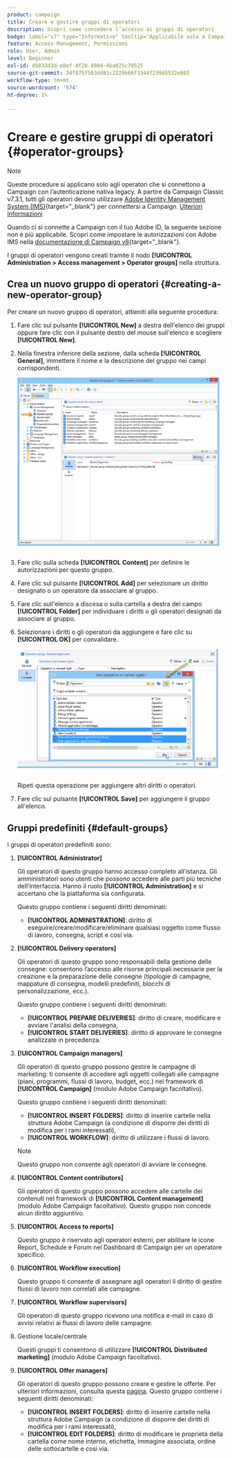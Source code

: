 ```yaml
---
product: campaign
title: Creare e gestire gruppi di operatori
description: Scopri come concedere l’accesso ai gruppi di operatori
badge: label="v7" type="Informative" tooltip="Applicabile solo a Campaign Classic v7"
feature: Access Management, Permissions
role: User, Admin
level: Beginner
exl-id: d5833d3d-e8ef-4f2b-8084-4ba825c79525
source-git-commit: 34f875f583dd81c2229b66f3344f23965532e802
workflow-type: tm+mt
source-wordcount: '574'
ht-degree: 1%

---
```


# Creare e gestire gruppi di operatori {#operator-groups}

>[!NOTE]
>
>Queste procedure si applicano solo agli operatori che si connettono a Campaign con l’autenticazione nativa legacy. A partire da Campaign Classic v7.3.1, tutti gli operatori devono utilizzare [Adobe Identity Management System (IMS)](https://helpx.adobe.com/it/enterprise/using/identity.html){target="_blank"} per connettersi a Campaign. [Ulteriori informazioni](../../technotes/using/migrate-users-to-ims.md)
>
>Quando ci si connette a Campaign con il tuo Adobe ID, la seguente sezione non è più applicabile. Scopri come impostare le autorizzazioni con Adobe IMS nella [documentazione di Campaign v8](https://experienceleague.adobe.com/docs/campaign/campaign-v8/admin/permissions/gs-permissions.html?lang=it){target="_blank"}.

I gruppi di operatori vengono creati tramite il nodo **[!UICONTROL Administration > Access management > Operator groups]** nella struttura.

## Crea un nuovo gruppo di operatori {#creating-a-new-operator-group}

Per creare un nuovo gruppo di operatori, attieniti alla seguente procedura:

1. Fare clic sul pulsante **[!UICONTROL New]** a destra dell&#39;elenco dei gruppi oppure fare clic con il pulsante destro del mouse sull&#39;elenco e scegliere **[!UICONTROL New]**.
1. Nella finestra inferiore della sezione, dalla scheda **[!UICONTROL General]**, immettere il nome e la descrizione del gruppo nei campi corrispondenti.

   ![](assets/s_ncs_user_create_operator_gp.png)

1. Fare clic sulla scheda **[!UICONTROL Content]** per definire le autorizzazioni per questo gruppo.
1. Fare clic sul pulsante **[!UICONTROL Add]** per selezionare un diritto designato o un operatore da associare al gruppo.
1. Fare clic sull&#39;elenco a discesa o sulla cartella a destra del campo **[!UICONTROL Folder]** per individuare i diritti o gli operatori designati da associare al gruppo.
1. Selezionare i diritti o gli operatori da aggiungere e fare clic su **[!UICONTROL OK]** per convalidare.

   ![](assets/s_ncs_user_create_operator_gp03.png)

   Ripeti questa operazione per aggiungere altri diritti o operatori.

1. Fare clic sul pulsante **[!UICONTROL Save]** per aggiungere il gruppo all&#39;elenco.

## Gruppi predefiniti {#default-groups}

I gruppi di operatori predefiniti sono:

1. **[!UICONTROL Administrator]**

   Gli operatori di questo gruppo hanno accesso completo all’istanza. Gli amministratori sono utenti che possono accedere alle parti più tecniche dell’interfaccia. Hanno il ruolo **[!UICONTROL Administration]** e si accertano che la piattaforma sia configurata.

   Questo gruppo contiene i seguenti diritti denominati:

   * **[!UICONTROL ADMINISTRATION]**: diritto di eseguire/creare/modificare/eliminare qualsiasi oggetto come flusso di lavoro, consegna, script e così via.

1. **[!UICONTROL Delivery operators]**

   Gli operatori di questo gruppo sono responsabili della gestione delle consegne: consentono l’accesso alle risorse principali necessarie per la creazione e la preparazione delle consegne (tipologie di campagne, mappature di consegna, modelli predefiniti, blocchi di personalizzazione, ecc.).

   Questo gruppo contiene i seguenti diritti denominati:

   * **[!UICONTROL PREPARE DELIVERIES]**: diritto di creare, modificare e avviare l&#39;analisi della consegna,
   * **[!UICONTROL START DELIVERIES]**: diritto di approvare le consegne analizzate in precedenza.

1. **[!UICONTROL Campaign managers]**

   Gli operatori di questo gruppo possono gestire le campagne di marketing: ti consente di accedere agli oggetti collegati alle campagne (piani, programmi, flussi di lavoro, budget, ecc.) nel framework di **[!UICONTROL Campaign]** (modulo Adobe Campaign facoltativo).

   Questo gruppo contiene i seguenti diritti denominati:

   * **[!UICONTROL INSERT FOLDERS]**: diritto di inserire cartelle nella struttura Adobe Campaign (a condizione di disporre dei diritti di modifica per i rami interessati),
   * **[!UICONTROL WORKFLOW]**: diritto di utilizzare i flussi di lavoro.

   >[!NOTE]
   >
   >Questo gruppo non consente agli operatori di avviare le consegne.

1. **[!UICONTROL Content contributors]**

   Gli operatori di questo gruppo possono accedere alle cartelle dei contenuti nel framework di **[!UICONTROL Content management]** (modulo Adobe Campaign facoltativo). Questo gruppo non concede alcun diritto aggiuntivo.

1. **[!UICONTROL Access to reports]**

   Questo gruppo è riservato agli operatori esterni, per abilitare le icone Report, Schedule e Forum nel Dashboard di Campaign per un operatore specifico.

1. **[!UICONTROL Workflow execution]**

   Questo gruppo ti consente di assegnare agli operatori il diritto di gestire flussi di lavoro non correlati alle campagne.

1. **[!UICONTROL Workflow supervisors]**

   Gli operatori di questo gruppo ricevono una notifica e-mail in caso di avvisi relativi ai flussi di lavoro delle campagne.

1. Gestione locale/centrale

   Questi gruppi ti consentono di utilizzare **[!UICONTROL Distributed marketing]** (modulo Adobe Campaign facoltativo).

1. **[!UICONTROL Offer managers]**

   Gli operatori di questo gruppo possono creare e gestire le offerte. Per ulteriori informazioni, consulta questa [pagina](../../interaction/using/operator-profiles.md).
Questo gruppo contiene i seguenti diritti denominati:

   * **[!UICONTROL INSERT FOLDERS]**: diritto di inserire cartelle nella struttura Adobe Campaign (a condizione di disporre dei diritti di modifica per i rami interessati),
   * **[!UICONTROL EDIT FOLDERS]**: diritto di modificare le proprietà della cartella come nome interno, etichetta, immagine associata, ordine delle sottocartelle e così via.
